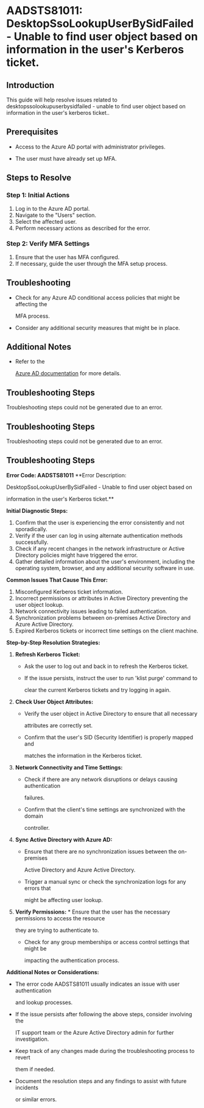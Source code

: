 
# AADSTS81011: DesktopSsoLookupUserBySidFailed - Unable to find user object based on information in the user's Kerberos ticket.


## Introduction

This guide will help resolve issues related to desktopssolookupuserbysidfailed -
unable to find user object based on information in the user's kerberos ticket..


## Prerequisites


* Access to the Azure AD portal with administrator privileges.

* The user must have already set up MFA.


## Steps to Resolve


### Step 1: Initial Actions

1. Log in to the Azure AD portal.
2. Navigate to the "Users" section.
3. Select the affected user.
4. Perform necessary actions as described for the error.


### Step 2: Verify MFA Settings

1. Ensure that the user has MFA configured.
2. If necessary, guide the user through the MFA setup process.


## Troubleshooting


* Check for any Azure AD conditional access policies that might be affecting the

  MFA process.

* Consider any additional security measures that might be in place.


## Additional Notes


* Refer to the

  [Azure AD 
documentation](https://learn.microsoft.com/en-us/azure/active-directory/)
  for more details.


## Troubleshooting Steps

Troubleshooting steps could not be generated due to an error.


## Troubleshooting Steps

Troubleshooting steps could not be generated due to an error.


## Troubleshooting Steps

**Error Code: AADSTS81011** **Error Description:

DesktopSsoLookupUserBySidFailed - Unable to find user object based on

information in the user's Kerberos ticket.**

**Initial Diagnostic Steps:** 

1. Confirm that the user is experiencing the error consistently and not
   sporadically.
2. Verify if the user can log in using alternate authentication methods
   successfully.
3. Check if any recent changes in the network infrastructure or Active Directory
   policies might have triggered the error.
4. Gather detailed information about the user's environment, including the
   operating system, browser, and any additional security software in use.

**Common Issues That Cause This Error:** 

1. Misconfigured Kerberos ticket information.
2. Incorrect permissions or attributes in Active Directory preventing the user
   object lookup.
3. Network connectivity issues leading to failed authentication.
4. Synchronization problems between on-premises Active Directory and Azure
   Active Directory.
5. Expired Kerberos tickets or incorrect time settings on the client machine.

**Step-by-Step Resolution Strategies:** 

1. **Refresh Kerberos Ticket:** 

   * Ask the user to log out and back in to refresh the Kerberos ticket.

   * If the issue persists, instruct the user to run 'klist purge' command to

     clear the current Kerberos tickets and try logging in again.

2. **Check User Object Attributes:** 

   * Verify the user object in Active Directory to ensure that all necessary

     attributes are correctly set.
   * Confirm that the user's SID (Security Identifier) is properly mapped and

     matches the information in the Kerberos ticket.

3. **Network Connectivity and Time Settings:** 

   * Check if there are any network disruptions or delays causing authentication

     failures.
   * Confirm that the client's time settings are synchronized with the domain

     controller.

4. **Sync Active Directory with Azure AD:** 

   * Ensure that there are no synchronization issues between the on-premises

     Active Directory and Azure Active Directory.
   * Trigger a manual sync or check the synchronization logs for any errors that

     might be affecting user lookup.

5. **Verify Permissions:**    * Ensure that the user has the necessary 
permissions to access the resource

     they are trying to authenticate to.
   * Check for any group memberships or access control settings that might be

     impacting the authentication process.

**Additional Notes or Considerations:**


* The error code AADSTS81011 usually indicates an issue with user authentication

  and lookup processes.

* If the issue persists after following the above steps, consider involving the

  IT support team or the Azure Active Directory admin for further investigation.

* Keep track of any changes made during the troubleshooting process to revert

  them if needed.

* Document the resolution steps and any findings to assist with future incidents

  or similar errors.